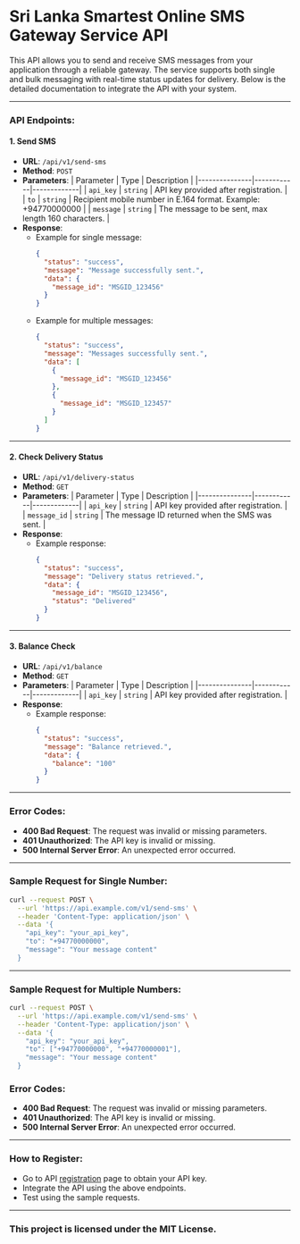 # Sri Lanka Smartest Online SMS Gateway Service API

This API allows you to send and receive SMS messages from your application through a reliable gateway. The service supports both single and bulk messaging with real-time status updates for delivery. Below is the detailed documentation to integrate the API with your system.

---

### API Endpoints:

#### 1. **Send SMS**
   - **URL**: `/api/v1/send-sms`
   - **Method**: `POST`
   - **Parameters**: 
      | Parameter     | Type       | Description |
      |---------------|------------|-------------|
      | `api_key`     | `string`   | API key provided after registration. |
      | `to`          | `string`   | Recipient mobile number in E.164 format. Example: +94770000000 |
      | `message`     | `string`   | The message to be sent, max length 160 characters. |
   - **Response**:
     - Example for single message:
       ```json
       {
         "status": "success",
         "message": "Message successfully sent.",
         "data": {
           "message_id": "MSGID_123456"
         }
       }
       ```
     - Example for multiple messages:
       ```json
       {
         "status": "success",
         "message": "Messages successfully sent.",
         "data": [
           {
             "message_id": "MSGID_123456"
           },
           {
             "message_id": "MSGID_123457"
           }
         ]
       }
       ```

---

#### 2. **Check Delivery Status**
   - **URL**: `/api/v1/delivery-status`
   - **Method**: `GET`
   - **Parameters**:
     | Parameter     | Type       | Description |
     |---------------|------------|-------------|
     | `api_key`     | `string`   | API key provided after registration. |
     | `message_id`  | `string`   | The message ID returned when the SMS was sent. |
   - **Response**:
     - Example response:
       ```json
       {
         "status": "success",
         "message": "Delivery status retrieved.",
         "data": {
           "message_id": "MSGID_123456",
           "status": "Delivered"
         }
       }
       ```

---

#### 3. **Balance Check**
   - **URL**: `/api/v1/balance`
   - **Method**: `GET`
   - **Parameters**:
     | Parameter     | Type       | Description |
     |---------------|------------|-------------|
     | `api_key`     | `string`   | API key provided after registration. |
   - **Response**:
     - Example response:
       ```json
       {
         "status": "success",
         "message": "Balance retrieved.",
         "data": {
           "balance": "100"
         }
       }
       ```

---

### Error Codes:

- **400 Bad Request**: The request was invalid or missing parameters.
- **401 Unauthorized**: The API key is invalid or missing.
- **500 Internal Server Error**: An unexpected error occurred.

---

### Sample Request for Single Number:
```bash
curl --request POST \
  --url 'https://api.example.com/v1/send-sms' \
  --header 'Content-Type: application/json' \
  --data '{
    "api_key": "your_api_key",
    "to": "+94770000000",
    "message": "Your message content"
  }
```
---

### Sample Request for Multiple Numbers:
```bash
curl --request POST \
  --url 'https://api.example.com/v1/send-sms' \
  --header 'Content-Type: application/json' \
  --data '{
    "api_key": "your_api_key",
    "to": ["+94770000000", "+94770000001"],
    "message": "Your message content"
  }
```

### Error Codes:

- **400 Bad Request**: The request was invalid or missing parameters.
- **401 Unauthorized**: The API key is invalid or missing.
- **500 Internal Server Error**: An unexpected error occurred.

---

### How to Register:

- Go to API [registration](https://app.fitsms.lk/register) page to obtain your API key.
- Integrate the API using the above endpoints.
- Test using the sample requests.

---

### This project is licensed under the MIT License.
